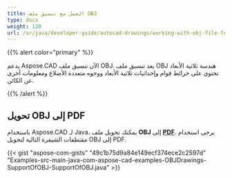 ```yaml
---
title: العمل مع تنسيق ملف OBJ
type: docs
weight: 120
url: /ar/java/developer-guide/autocad-drawings/working-with-obj-file-format/
---
```


{{% alert color="primary" %}}

يدعم Aspose.CAD الآن تنسيق ملف OBJ. يعد تنسيق ملف OBJ هندسة ثلاثية الأبعاد تحتوي على خرائط قوام وإحداثيات ثلاثية الأبعاد ووجوه متعددة الأضلاع ومعلومات أخرى عن الكائن.

{{% /alert %}}

## **تحويل OBJ إلى PDF**

باستخدام Aspose.CAD لـ Java، يمكنك تحويل ملف **OBJ** إلى [**PDF**](https://docs.fileformat.com/pdf/). يرجى استخدام مقتطفات الشيفرة التالية لتحويل OBJ إلى PDF.

{{< gist "aspose-com-gists" "49c1b75d9a84e149ecf374ece2c2597d" "Examples-src-main-java-com-aspose-cad-examples-OBJDrawings-SupportOfOBJ-SupportOfOBJ.java" >}}
